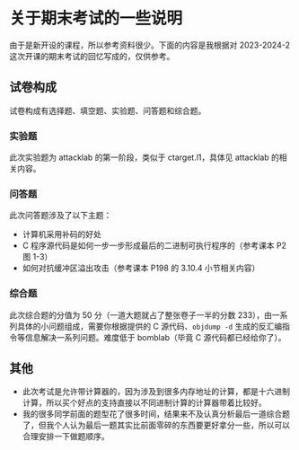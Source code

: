 # 关于期末考试的一些说明

由于是新开设的课程，所以参考资料很少。下面的内容是我根据对 2023-2024-2 这次开课的期末考试的回忆写成的，仅供参考。

## 试卷构成

试卷构成有选择题、填空题、实验题、问答题和综合题。

### 实验题

此次实验题为 attacklab 的第一阶段，类似于 ctarget.l1，具体见 attacklab 的相关内容。

### 问答题

此次问答题涉及了以下主题：

- 计算机采用补码的好处
- C 程序源代码是如何一步一步形成最后的二进制可执行程序的（参考课本 P2 图 1-3）
- 如何对抗缓冲区溢出攻击（参考课本 P198 的 3.10.4 小节相关内容）

### 综合题

此次综合题的分值为 50 分（一道大题就占了整张卷子一半的分数 233），由一系列具体的小问题组成，需要你根据提供的 C 源代码、`objdump -d` 生成的反汇编指令等信息解决一系列问题。难度低于 bomblab（毕竟 C 源代码都已经给你了）。

## 其他

- 此次考试是允许带计算器的，因为涉及到很多内存地址的计算，都是十六进制计算，所以买个好点的支持直接以不同进制计算的计算器带着比较好。
- 我的很多同学前面的题型花了很多时间，结果来不及认真分析最后一道综合题了，但我个人认为最后一题其实比前面零碎的东西要更好拿分一些，所以可以合理安排一下做题顺序。
